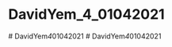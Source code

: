 # DavidYem_4_01042021
#   D a v i d Y e m _ 4 _ 0 1 0 4 2 0 2 1  
 #   D a v i d Y e m _ 4 _ 0 1 0 4 2 0 2 1  
 